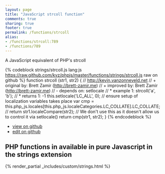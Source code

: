 ```yaml
---
layout: page
title: "JavaScript strcoll function"
comments: true
sharing: true
footer: true
permalink: /functions/strcoll
alias:
- /functions/strcoll:789
- /functions/789
---
```

<!-- Generated by Rakefile:build -->
A JavaScript equivalent of PHP's strcoll

{% codeblock strings/strcoll.js lang:js https://raw.github.com/kvz/phpjs/master/functions/strings/strcoll.js raw on github %}
function strcoll (str1, str2) {
    // http://kevin.vanzonneveld.net
    // +   original by: Brett Zamir (http://brett-zamir.me)
    // +   improved by: Brett Zamir (http://brett-zamir.me)
    // -    depends on: setlocale
    // *     example 1: strcoll('a', 'b');
    // *     returns 1: -1
    this.setlocale('LC_ALL', 0); // ensure setup of localization variables takes place
    var cmp = this.php_js.locales[this.php_js.localeCategories.LC_COLLATE].LC_COLLATE;
    // return str1.localeCompare(str2); // We don't use this as it doesn't allow us to control it via setlocale()
    return cmp(str1, str2);
}
{% endcodeblock %}

 - [view on github](https://github.com/kvz/phpjs/blob/master/functions/strings/strcoll.js)
 - [edit on github](https://github.com/kvz/phpjs/edit/master/functions/strings/strcoll.js)

## PHP functions in available in pure Javascript in the strings extension
{% render_partial _includes/custom/strings.html %}
